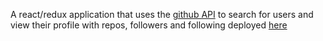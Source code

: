 A react/redux application that uses the [github API](https://developer.github.com/v3/) to search for users and view their profile with repos, followers and following deployed [here](https://githubsearch.herokuapp.com/)
